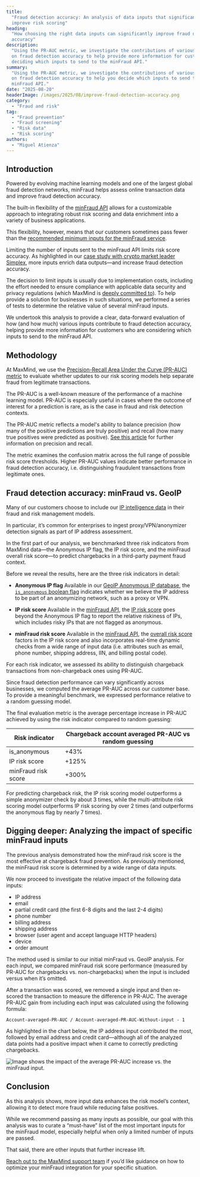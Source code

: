```yaml
---
title:
  "Fraud detection accuracy: An analysis of data inputs that significantly
  improve risk scoring"
heading:
  "How choosing the right data inputs can significantly improve fraud detection
  accuracy"
description:
  "Using the PR-AUC metric, we investigate the contributions of various inputs
  on fraud detection accuracy to help provide more information for customers
  deciding which inputs to send to the minFraud API."
summary:
  "Using the PR-AUC metric, we investigate the contributions of various inputs
  on fraud detection accuracy to help you decide which inputs to send to the
  minFraud API."
date: "2025-08-20"
headerImage: /images/2025/08/improve-fraud-detection-accuracy.png
category:
  - "Fraud and risk"
tag:
  - "Fraud prevention"
  - "Fraud screening"
  - "Risk data"
  - "Risk scoring"
authors:
  - "Miguel Atienza"
---
```


## Introduction

Powered by evolving machine learning models and one of the largest global fraud
detection networks, minFraud helps assess online transaction data and improve
fraud detection accuracy.

The built-in flexibility of the
[minFraud API](https://www.maxmind.com/en/solutions/fraud-prevention/for-platforms)
allows for a customizable approach to integrating robust risk scoring and data
enrichment into a variety of business applications.

This flexibility, however, means that our customers sometimes pass fewer than
the
[recommended minimum inputs for the minFraud service](https://support.maxmind.com/hc/en-us/articles/4407964824859-Pass-Inputs-to-minFraud#h_01GD1ECZX37JKW9DF69K5AXX7S).

Limiting the number of inputs sent to the minFraud API limits risk score
accuracy. As highlighted in our
[case study with crypto market leader Simplex](https://blog.maxmind.com/2021/08/simplex-uses-minfraud-data/),
more inputs enrich data outputs—and increase fraud detection accuracy.

The decision to limit inputs is usually due to implementation costs, including
the effort needed to ensure compliance with applicable data security and privacy
regulations (which MaxMind is
[deeply committed to](https://www.maxmind.com/en/company/commitment-to-security)).
To help provide a solution for businesses in such situations, we performed a
series of tests to determine the relative value of several minFraud inputs.

We undertook this analysis to provide a clear, data-forward evaluation of how
(and how much) various inputs contribute to fraud detection accuracy, helping
provide more information for customers who are considering which inputs to send
to the minFraud API.

## Methodology

At MaxMind, we use the
[Precision-Recall Area Under the Curve (PR-AUC) metric](https://coralogix.com/ai-blog/ultimate-guide-to-pr-auc-calculations-uses-and-limitations/)
to evaluate whether updates to our risk scoring models help separate fraud from
legitimate transactions.

The PR-AUC is a well-known measure of the performance of a machine learning
model. PR-AUC is especially useful in cases where the outcome of interest for a
prediction is rare, as is the case in fraud and risk detection contexts.

The PR-AUC metric reflects a model's ability to balance precision (how many of
the positive predictions are truly positive) and recall (how many true positives
were predicted as positive).
[See this article](https://towardsdatascience.com/precision-and-recall-88a3776c8007/)
for further information on precision and recall.

The metric examines the confusion matrix across the full range of possible risk
score thresholds. Higher PR-AUC values indicate better performance in fraud
detection accuracy, i.e. distinguishing fraudulent transactions from legitimate
ones.

## Fraud detection accuracy: minFraud vs. GeoIP

Many of our customers choose to include our
[IP intelligence data](https://www.maxmind.com/en/geoip-anonymous-ip-database)
in their fraud and risk management models.

In particular, it’s common for enterprises to ingest proxy/VPN/anonymizer
detection signals as part of IP address assessment.

In the first part of our analysis, we benchmarked three risk indicators from
MaxMind data—the Anonymous IP flag, the IP risk score, and the minFraud overall
risk score—to predict chargebacks in a third-party payment fraud context.

Before we reveal the results, here are the three risk indicators in detail:

- **Anonymous IP flag** Available in our
  [GeoIP Anonymous IP database](https://www.maxmind.com/en/geoip-anonymous-ip-database),
  the
  [`is_anonymous` boolean flag](https://dev.maxmind.com/geoip/docs/web-services/responses/#schema--response--traits__is_anonymous)
  indicates whether we believe the IP address to be part of an anonymizing
  network, such as a proxy or VPN.

- **IP risk score** Available in the
  [minFraud API](https://www.maxmind.com/en/solutions/fraud-prevention/overview),
  the
  [IP risk score](https://support.maxmind.com/hc/en-us/articles/30721692872603-IP-Risk-Score)
  goes beyond the Anonymous IP flag to report the relative riskiness of IPs,
  which includes risky IPs that are not flagged as anonymous.

- **minFraud risk score** Available in the
  [minFraud API](https://www.maxmind.com/en/solutions/fraud-prevention/overview),
  the
  [overall risk score](https://support.maxmind.com/hc/en-us/articles/4408382414235-Overall-Risk-Score)
  factors in the IP risk score and also incorporates real-time dynamic checks
  from a wide range of input data (i.e. attributes such as email, phone number,
  shipping address, IIN, and billing postal code).

For each risk indicator, we assessed its ability to distinguish chargeback
transactions from non-chargeback ones using PR-AUC.

Since fraud detection performance can vary significantly across businesses, we
computed the average PR-AUC across our customer base. To provide a meaningful
benchmark, we expressed performance relative to a random guessing model.

The final evaluation metric is the average percentage increase in PR-AUC
achieved by using the risk indicator compared to random guessing:

| **Risk indicator**  | **Chargeback account averaged PR-AUC vs random guessing** |
| ------------------- | --------------------------------------------------------- |
| is_anonymous        | +43%                                                      |
| IP risk score       | +125%                                                     |
| minFraud risk score | +300%                                                     |

For predicting chargeback risk, the IP risk scoring model outperforms a simple
anonymizer check by about 3 times, while the multi-attribute risk scoring model
outperforms IP risk scoring by over 2 times (and outperforms the anonymous flag
by nearly 7 times).

## Digging deeper: Analyzing the impact of specific minFraud inputs

The previous analysis demonstrated how the minFraud risk score is the most
effective at chargeback fraud prevention. As previously mentioned, the minFraud
risk score is determined by a wide range of data inputs.

We now proceed to investigate the relative impact of the following data inputs:

- IP address
- email
- partial credit card (the first 6-8 digits and the last 2-4 digits)
- phone number
- billing address
- shipping address
- browser (user agent and accept language HTTP headers)
- device
- order amount

The method used is similar to our initial minFraud vs. GeoIP analysis. For each
input, we compared minFraud risk score performance (measured by PR-AUC for
chargebacks vs. non-chargebacks) when the input is included versus when it’s
omitted.

After a transaction was scored, we removed a single input and then re-scored the
transaction to measure the difference in PR-AUC. The average PR-AUC gain from
including each input was calculated using the following formula:

`Account-averaged-PR-AUC / Account-averaged-PR-AUC-Without-input - 1`

As highlighted in the chart below, the IP address input contributed the most,
followed by email address and credit card—although all of the analyzed data
points had a positive impact when it came to correctly predicting chargebacks.

![Image shows the impact of the average PR-AUC increase vs. the minFraud input.](/images/2025/08/graph-average-PR-AUC-increase-vs-minFraud-input.png)

## Conclusion

As this analysis shows, more input data enhances the risk model’s context,
allowing it to detect more fraud while reducing false positives.

While we recommend passing as many inputs as possible, our goal with this
analysis was to curate a “must-have” list of the most important inputs for the
minFraud model, especially helpful when only a limited number of inputs are
passed.

That said, there are other inputs that further increase lift.

[Reach out to the MaxMind support team](mailto:support@maxmind.com) if you’d
like guidance on how to optimize your minFraud integration for your specific
situation.
